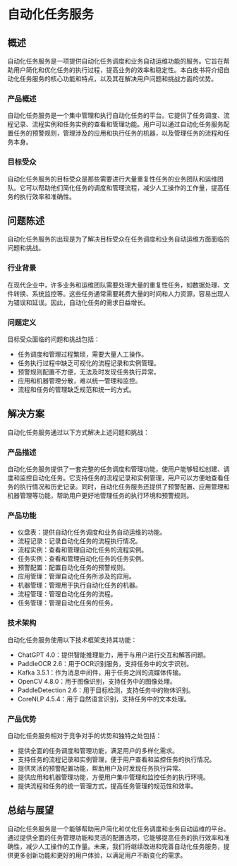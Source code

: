 # 自动化任务服务

## 概述
自动化任务服务是一项提供自动化任务调度和业务自动运维功能的服务。它旨在帮助用户简化和优化任务的执行过程，提高业务的效率和稳定性。本白皮书将介绍自动化任务服务的核心功能和特点，以及其在解决用户问题和挑战方面的优势。

### 产品概述
自动化任务服务是一个集中管理和执行自动化任务的平台。它提供了任务调度、流程记录、流程实例和任务实例的查看和管理功能。用户可以通过自动化任务服务配置任务的预警规则，管理涉及的应用和执行任务的机器，以及管理任务的流程和任务本身。

### 目标受众
自动化任务服务的目标受众是那些需要进行大量重复性任务的业务团队和运维团队。它可以帮助他们简化任务的调度和管理流程，减少人工操作的工作量，提高任务的执行效率和准确性。

## 问题陈述
自动化任务服务的出现是为了解决目标受众在任务调度和业务自动运维方面面临的问题和挑战。

### 行业背景
在现代企业中，许多业务和运维团队需要处理大量的重复性任务，如数据处理、文件转换、系统监控等。这些任务通常需要耗费大量的时间和人力资源，容易出现人为错误和延误。因此，自动化任务的需求日益增长。

### 问题定义
目标受众面临的问题和挑战包括：
- 任务调度和管理过程繁琐，需要大量人工操作。
- 任务执行过程中缺乏可视化的流程记录和实例管理。
- 预警规则配置不方便，无法及时发现任务执行异常。
- 应用和机器管理分散，难以统一管理和监控。
- 流程和任务的管理缺乏规范和统一的方式。

## 解决方案
自动化任务服务通过以下方式解决上述问题和挑战：

### 产品描述
自动化任务服务提供了一套完整的任务调度和管理功能，使用户能够轻松创建、调度和监控自动化任务。它支持任务的流程记录和实例管理，用户可以方便地查看任务的执行情况和历史记录。同时，自动化任务服务还提供了预警配置、应用管理和机器管理等功能，帮助用户更好地管理任务的执行环境和预警规则。

### 产品功能
- 仪盘表：提供自动化任务调度和业务自动运维的功能。
- 流程记录：记录自动化任务的流程执行情况。
- 流程实例：查看和管理自动化任务的流程实例。
- 任务实例：查看和管理自动化任务的任务实例。
- 预警配置：配置自动化任务的预警规则。
- 应用管理：管理自动化任务所涉及的应用。
- 机器管理：管理用于执行自动化任务的机器。
- 流程管理：管理自动化任务的流程。
- 任务管理：管理自动化任务的任务。

### 技术架构
自动化任务服务使用以下技术框架支持其功能：
- ChatGPT 4.0：提供智能推理能力，用于与用户进行交互和解答问题。
- PaddleOCR 2.6：用于OCR识别服务，支持任务中的文字识别。
- Kafka 3.5.1：作为消息中间件，用于任务之间的流媒体传输。
- OpenCV 4.8.0：用于图像识别，支持任务中的图像处理。
- PaddleDetection 2.6：用于目标检测，支持任务中的物体识别。
- CoreNLP 4.5.4：用于自然语言识别，支持任务中的文本处理。

### 产品优势
自动化任务服务相对于竞争对手的优势和独特之处包括：
- 提供全面的任务调度和管理功能，满足用户的多样化需求。
- 支持任务的流程记录和实例管理，便于用户查看和监控任务的执行情况。
- 提供灵活的预警配置功能，帮助用户及时发现任务执行异常。
- 提供应用和机器管理功能，方便用户集中管理和监控任务的执行环境。
- 提供流程和任务的统一管理方式，提高任务管理的规范性和效率。

## 总结与展望
自动化任务服务是一个能够帮助用户简化和优化任务调度和业务自动运维的平台。通过提供全面的任务管理功能和灵活的配置选项，它能够提高任务的执行效率和准确性，减少人工操作的工作量。未来，我们将继续改进和完善自动化任务服务，提供更多创新功能和更好的用户体验，以满足用户不断变化的需求。
